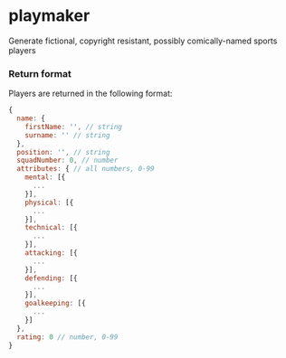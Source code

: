 # playmaker
Generate fictional, copyright resistant, possibly comically-named sports players

### Return format
Players are returned in the following format:

```javascript
{
  name: {
    firstName: '', // string
    surname: '' // string
  },
  position: '', // string
  squadNumber: 0, // number
  attributes: { // all numbers, 0-99
    mental: [{
      ...
    }],
    physical: [{
      ...
    }],
    technical: [{
      ...
    }],
    attacking: [{
      ...
    }],
    defending: [{
      ...
    }],
    goalkeeping: [{
      ...
    }]
  },
  rating: 0 // number, 0-99
}
```
